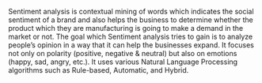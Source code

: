 Sentiment analysis is contextual mining of words which indicates the social sentiment of a brand and also helps the business to determine whether the product which they are manufacturing is going to make a demand in the market or not. The goal which Sentiment analysis tries to gain is to analyze people’s opinion in a way that it can help the businesses expand. It focuses not only on polarity (positive, negative & neutral) but also on emotions (happy, sad, angry, etc.). It uses various Natural Language Processing algorithms such as Rule-based, Automatic, and Hybrid.
